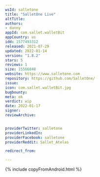 ```yaml
---
wsId: salletone
title: "SalletOne Live"
altTitle: 
authors:
- danny
appId: com.sallet.walletBit
appCountry: us
idd: 1577493312
released: 2021-07-29
updated: 2022-01-14
version: "1.8.2"
stars: 5
reviews: 1
size: 15566848
website: https://www.salletone.com
repository: https://github.com/SalletOne/
issue: 
icon: com.sallet.walletBit.jpg
bugbounty: 
meta: ok
verdict: wip
date: 2022-01-17
signer: 
reviewArchive:


providerTwitter: salletone
providerLinkedIn: 
providerFacebook: salletone
providerReddit: Sallet_Atelas

redirect_from:

---
```

{% include copyFromAndroid.html %}
